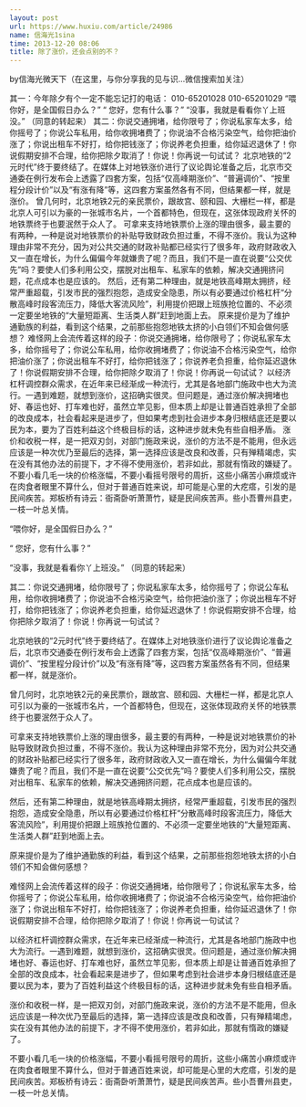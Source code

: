 ```yaml
---
layout: post
url: https://www.huxiu.com/article/24986
name: 信海光1sina
time: 2013-12-20 08:06
title: 除了涨价，还会点别的不？
---
```

by信海光微天下（在这里，与你分享我的见与识...微信搜索加关注）

其一：今年除夕有个一定不能忘记打的电话： 010-65201028 010-65201029 “喂你好，是全国假日办么？” “ 您好，您有什么事？” “没事，我就是看看你丫上班没。” （同意的转起来） 其二：你说交通拥堵，给你限号了；你说私家车太多，给你摇号了；你说公车私用，给你收拥堵费了；你说油不合格污染空气，给你把油价涨了；你说出租车不好打，给你把钱涨了；你说养老负担重，给你延迟退休了！你说假期安排不合理，给你把除夕取消了！你说！你再说一句试试？ 北京地铁的“2元时代”终于要终结了。在媒体上对地铁涨价进行了议论舆论准备之后，北京市交通委在例行发布会上透露了四套方案，包括“仅高峰期涨价”、“普遍调价”、“按里程分段计价”以及“有涨有降”等，这四套方案虽然各有不同，但结果都一样，就是涨价。 曾几何时，北京地铁2元的亲民票价，跟故宫、颐和园、大栅栏一样，都是北京人可引以为豪的一张城市名片，一个首都特色，但现在，这张体现政府关怀的地铁票终于也要泯然于众人了。 可拿来支持地铁票价上涨的理由很多，最主要的有两种，一种是说对地铁票价的补贴导致财政负担过重，不得不涨价。我认为这种理由非常不充分，因为对公共交通的财政补贴都已经实行了很多年，政府财政收入又一直在增长，为什么偏偏今年就嫌贵了呢？而且，我们不是一直在说要“公交优先”吗？要使人们多利用公交，摆脱对出租车、私家车的依赖，解决交通拥挤问题，花点成本也是应该的。 然后，还有第二种理由，就是地铁高峰期太拥挤，经常严重超载，引发市民的强烈抱怨，造成安全隐患，所以有必要通过价格杠杆“分散高峰时段客流压力，降低大客流风险”，利用提价把跟上班族抢位置的、不必须一定要坐地铁的“大量短距离、生活类人群”赶到地面上去。 原来提价是为了维护通勤族的利益，看到这个结果，之前那些抱怨地铁太挤的小白领们不知会做何感想？ 难怪网上会流传着这样的段子：你说交通拥堵，给你限号了；你说私家车太多，给你摇号了；你说公车私用，给你收拥堵费了；你说油不合格污染空气，给你把油价涨了；你说出租车不好打，给你把钱涨了；你说养老负担重，给你延迟退休了！你说假期安排不合理，给你把除夕取消了！你说！你再说一句试试？ 以经济杠杆调控群众需求，在近年来已经渐成一种流行，尤其是各地部门施政中也大为流行。一遇到难题，就想到涨价，这招确实很灵。但问题是，通过涨价解决拥堵也好、春运也好、打车难也好，虽然立竿见影，但本质上却是让普通百姓承担了全部的改良成本，社会看起来是进步了，但如果考虑到社会进步本身归根结底还是要以民为本，要为了百姓利益这个终极目标的话，这种进步就未免有些自相矛盾。 涨价和收税一样，是一把双刃剑，对部门施政来说，涨价的方法不是不能用，但永远应该是一种次优乃至最后的选择，第一选择应该是改良和改善，只有殚精竭虑，实在没有其他办法的前提下，才不得不使用涨价，若非如此，那就有惰政的嫌疑了。 不要小看几毛一块的价格涨幅，不要小看摇号限号的周折，这些小痛苦小麻烦或许在肉食者眼里不算什么，但对于普通百姓来说，却可能是心里的大疙瘩，引发的是民间疾苦。郑板桥有诗云：衙斋卧听萧萧竹，疑是民间疾苦声。些小吾曹州县吏，一枝一叶总关情。

“喂你好，是全国假日办么？”

“ 您好，您有什么事？”

“没事，我就是看看你丫上班没。” （同意的转起来）

其二：你说交通拥堵，给你限号了；你说私家车太多，给你摇号了；你说公车私用，给你收拥堵费了；你说油不合格污染空气，给你把油价涨了；你说出租车不好打，给你把钱涨了；你说养老负担重，给你延迟退休了！你说假期安排不合理，给你把除夕取消了！你说！你再说一句试试？

北京地铁的“2元时代”终于要终结了。在媒体上对地铁涨价进行了议论舆论准备之后，北京市交通委在例行发布会上透露了四套方案，包括“仅高峰期涨价”、“普遍调价”、“按里程分段计价”以及“有涨有降”等，这四套方案虽然各有不同，但结果都一样，就是涨价。

曾几何时，北京地铁2元的亲民票价，跟故宫、颐和园、大栅栏一样，都是北京人可引以为豪的一张城市名片，一个首都特色，但现在，这张体现政府关怀的地铁票终于也要泯然于众人了。

可拿来支持地铁票价上涨的理由很多，最主要的有两种，一种是说对地铁票价的补贴导致财政负担过重，不得不涨价。我认为这种理由非常不充分，因为对公共交通的财政补贴都已经实行了很多年，政府财政收入又一直在增长，为什么偏偏今年就嫌贵了呢？而且，我们不是一直在说要“公交优先”吗？要使人们多利用公交，摆脱对出租车、私家车的依赖，解决交通拥挤问题，花点成本也是应该的。

然后，还有第二种理由，就是地铁高峰期太拥挤，经常严重超载，引发市民的强烈抱怨，造成安全隐患，所以有必要通过价格杠杆“分散高峰时段客流压力，降低大客流风险”，利用提价把跟上班族抢位置的、不必须一定要坐地铁的“大量短距离、生活类人群”赶到地面上去。

原来提价是为了维护通勤族的利益，看到这个结果，之前那些抱怨地铁太挤的小白领们不知会做何感想？

难怪网上会流传着这样的段子：你说交通拥堵，给你限号了；你说私家车太多，给你摇号了；你说公车私用，给你收拥堵费了；你说油不合格污染空气，给你把油价涨了；你说出租车不好打，给你把钱涨了；你说养老负担重，给你延迟退休了！你说假期安排不合理，给你把除夕取消了！你说！你再说一句试试？

以经济杠杆调控群众需求，在近年来已经渐成一种流行，尤其是各地部门施政中也大为流行。一遇到难题，就想到涨价，这招确实很灵。但问题是，通过涨价解决拥堵也好、春运也好、打车难也好，虽然立竿见影，但本质上却是让普通百姓承担了全部的改良成本，社会看起来是进步了，但如果考虑到社会进步本身归根结底还是要以民为本，要为了百姓利益这个终极目标的话，这种进步就未免有些自相矛盾。

涨价和收税一样，是一把双刃剑，对部门施政来说，涨价的方法不是不能用，但永远应该是一种次优乃至最后的选择，第一选择应该是改良和改善，只有殚精竭虑，实在没有其他办法的前提下，才不得不使用涨价，若非如此，那就有惰政的嫌疑了。

不要小看几毛一块的价格涨幅，不要小看摇号限号的周折，这些小痛苦小麻烦或许在肉食者眼里不算什么，但对于普通百姓来说，却可能是心里的大疙瘩，引发的是民间疾苦。郑板桥有诗云：衙斋卧听萧萧竹，疑是民间疾苦声。些小吾曹州县吏，一枝一叶总关情。

